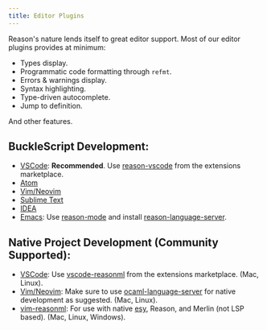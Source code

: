 ```yaml
---
title: Editor Plugins
---
```


Reason's nature lends itself to great editor support. Most of our editor plugins provides at minimum:

- Types display.
- Programmatic code formatting through `refmt`.
- Errors & warnings display.
- Syntax highlighting.
- Type-driven autocomplete.
- Jump to definition.

And other features.

## BuckleScript Development:

- [VSCode](https://github.com/jaredly/reason-language-server): **Recommended**. Use [reason-vscode](https://marketplace.visualstudio.com/items?itemName=jaredly.reason-vscode) from the extensions marketplace.
- [Atom](https://github.com/reasonml-editor/atom-ide-reason)
- [Vim/Neovim](https://github.com/reasonml-editor/vim-reason-plus)
- [Sublime Text](https://github.com/reasonml-editor/sublime-reason)
- [IDEA](https://github.com/reasonml-editor/reasonml-idea-plugin)
- [Emacs](https://github.com/reasonml-editor/reason-mode): Use [reason-mode](https://github.com/reasonml-editor/reason-mode) and install [reason-language-server](https://github.com/jaredly/reason-language-server#emacs).

## Native Project Development (Community Supported):

- [VSCode](https://marketplace.visualstudio.com/items?itemName=freebroccolo.reasonml): Use [vscode-reasonml](https://marketplace.visualstudio.com/items?itemName=freebroccolo.reasonml) from the extensions marketplace. (Mac, Linux).
- [Vim/Neovim](https://github.com/reasonml-editor/vim-reason-plus): Make sure to use [ocaml-language-server](https://github.com/freebroccolo/ocaml-language-server#installation-1) for native development as suggested. (Mac, Linux).
- [vim-reasonml](https://github.com/jordwalke/vim-reasonml): For use with native [esy](https://esy.sh/), Reason, and Merlin (not LSP based). (Mac, Linux, Windows).
